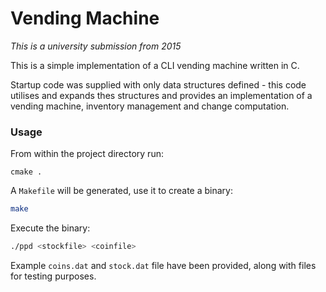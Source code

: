 # Vending Machine

*This is a university submission from 2015*

This is a simple implementation of a CLI vending machine written in C.

Startup code was supplied with only data structures defined - this code utilises and expands thes structures and provides an implementation of a vending machine, inventory management and change computation.



### Usage

From within the project directory run:

```
cmake .
```

A `Makefile` will be generated, use it to create a binary:

```bash
make
```

Execute the binary:

```bash
./ppd <stockfile> <coinfile>
```

Example `coins.dat` and `stock.dat` file have been provided, along with files for testing purposes.
